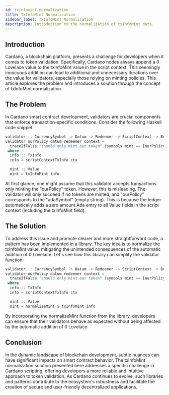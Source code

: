 ```yaml
---
id: txinfomint-normalization
title: TxInfoMint Normalization
sidebar_label: TxInfoMint Normalization
description: Introduction to the normalization of txInfoMint data.
---
```


## Introduction

Cardano, a blockchain platform, presents a challenge for developers when it comes to token
validation. Specifically, Cardano nodes always append a 0 Lovelace value to the txInfoMint value in
the script context. This seemingly innocuous addition can lead to additional and unnecessary
iterations over the value for validators, especially those relying on minting policies. This article
explores the problem and introduces a solution through the concept of txInfoMint normalization.

## The Problem

In Cardano smart contract development, validators are crucial components that enforce
transaction-specific conditions. Consider the following Haskell code snippet:

```rs
validator :: CurrencySymbol -> Datum -> Redeemer -> ScriptContext -> Bool
validator ourPolicy datum redeemer context =
  traceIfFalse "should only mint our token" (symbols mint == [ourPolicy])
 where
  info :: TxInfo
  info = scriptContextTxInfo ctx

  mint :: Value
  mint = txInfoMint info
```

At first glance, one might assume that this validator accepts transactions only minting the
"ourPolicy" token. However, this is misleading. The validator will only succeed if no tokens are
minted, and "ourPolicy" corresponds to the "adaSymbol" (empty string). This is because the ledger
automatically adds a zero amount Ada entry to all Value fields in the script context (including the
txInfoMint field).

## The Solution

To address this issue and promote clearer and more straightforward code, a pattern has been
implemented in a library. The key idea is to normalize the txInfoMint value, mitigating the
unintended consequences of the automatic addition of 0 Lovelace. Let's see how this library can
simplify the validator function:

```rs
validator :: CurrencySymbol -> Datum -> Redeemer -> ScriptContext -> Bool
validator ourPolicy datum redeemer context =
  traceIfFalse "should only mint our token" (symbols mint == [ourPolicy])
 where
  info :: TxInfo
  info = scriptContextTxInfo ctx

  mint :: Value
  mint = normalizeMint $ txInfoMint info
```

By incorporating the normalizeMint function from the library, developers can ensure that their
validators behave as expected without being affected by the automatic addition of 0 Lovelace.

## Conclusion

In the dynamic landscape of blockchain development, subtle nuances can have significant impacts on
smart contract behavior. The txInfoMint normalization solution presented here addresses a specific
challenge in Cardano scripting, offering developers a more reliable and intuitive approach to token
validation. As Cardano continues to evolve, such libraries and patterns contribute to the
ecosystem's robustness and facilitate the creation of secure and user-friendly decentralized
applications.
